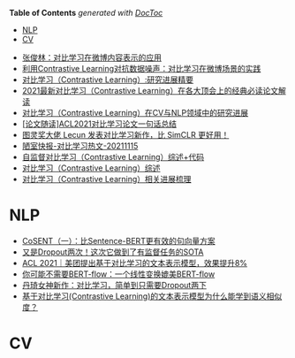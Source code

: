 <!-- START doctoc generated TOC please keep comment here to allow auto update -->
<!-- DON'T EDIT THIS SECTION, INSTEAD RE-RUN doctoc TO UPDATE -->
**Table of Contents**  *generated with [DocToc](https://github.com/thlorenz/doctoc)*

- [NLP](#nlp)
- [CV](#cv)

<!-- END doctoc generated TOC please keep comment here to allow auto update -->



- [张俊林：对比学习在微博内容表示的应用](https://mp.weixin.qq.com/s?__biz=MjM5MzY4NzE3MA==&mid=2247497128&idx=1&sn=0997501622c152c56fad9dd7f0add095&chksm=a691864591e60f53f594a4d39215e22a3f3adc5f9754b6dc985dd83567f595139e6eeb91c3fa&mpshare=1&scene=24&srcid=1022ReJs04EkY7dtCq20WcE6&sharer_sharetime=1634900024954&sharer_shareid=9d627645afe156ff11b0a8519d982bcd&exportkey=A%2F13kBqrU8qVfi4GsLfVA6k%3D&pass_ticket=SHGOUtseKTQDhBbQUkxPd534tLY%2B6lmiRxoDIEirNdgCF3uij%2FoHBbS1BpQARUsW&wx_header=0#rd)
- [利用Contrastive Learning对抗数据噪声：对比学习在微博场景的实践](https://zhuanlan.zhihu.com/p/370782081)
- [对比学习（Contrastive Learning）:研究进展精要](https://zhuanlan.zhihu.com/p/367290573)
- [2021最新对比学习（Contrastive Learning）在各大顶会上的经典必读论文解读](https://mp.weixin.qq.com/s/9iHZqWGjJLz7Sw7JSnpmWQ)
- [对比学习（Contrastive Learning）在CV与NLP领域中的研究进展](https://mp.weixin.qq.com/s/UlV-6wBZSGIH7y2uWaAAtQ)
- [[论文随读]ACL2021对比学习论文一句话总结](https://mp.weixin.qq.com/s?__biz=MzI4MDYzNzg4Mw==&mid=2247546768&idx=3&sn=2b901db23b200f3c1be1f92270ae157e&chksm=ebb70f44dcc086521b4acc4a8e34870083a849d3b256acf776fe26bf6db5ba78a7bb384b017b&mpshare=1&scene=24&srcid=1122ge21TiW4HuHCIsJ8BaQl&sharer_sharetime=1637544192248&sharer_shareid=9d627645afe156ff11b0a8519d982bcd&exportkey=A5%2F9Y%2FC0ksa2ffPCD0buO%2FM%3D&pass_ticket=FVXzVd6yWxG%2B0cVb1fBXuMn3sRqbaPHr1VXt2A%2BQ1R%2FpI%2Fpfv01eV0arVDwW0wda&wx_header=0#rd)
- [图灵奖大佬 Lecun 发表对比学习新作，比 SimCLR 更好用！](https://mp.weixin.qq.com/s?__biz=MjM5ODkzMzMwMQ==&mid=2650427247&idx=4&sn=afe5889660c7758358e25d2df78775d2&chksm=becdc93589ba40230568db838c315d86a4f9e0565199fcbb4add834770c779a924e7da42a2e3&mpshare=1&scene=24&srcid=11184RuiYMo0ZB4FFIflceCR&sharer_sharetime=1637165934870&sharer_shareid=9d627645afe156ff11b0a8519d982bcd&exportkey=AzuUGV7dgs2oDllVfn7%2BRoQ%3D&pass_ticket=3YSLQZ0%2BFGkSbSLIxeI5ld3daRcSE5x5m%2FqFag47PCWFTeogIXft8nu1uI5rJumG&wx_header=0#rd)
- [陋室快报-对比学习热文-20211115](https://mp.weixin.qq.com/s?__biz=MzIzMzYwNzY2NQ==&mid=2247487721&idx=1&sn=391155bf41b3169a9c949ed0424c6afc&chksm=e8824877dff5c161066ddbb9b96f60aebad0439b67c156889b7e16ee64621f55aa45d6003a60&mpshare=1&scene=24&srcid=11150N8snMWHjjthAnSYfkG3&sharer_sharetime=1636982174652&sharer_shareid=9d627645afe156ff11b0a8519d982bcd&exportkey=A3PkxpffV5pLL9MZQQzlXT4%3D&pass_ticket=3YSLQZ0%2BFGkSbSLIxeI5ld3daRcSE5x5m%2FqFag47PCWFTeogIXft8nu1uI5rJumG&wx_header=0#rd)
- [自监督对比学习（Contrastive Learning）综述+代码](https://zhuanlan.zhihu.com/p/334732028)
- [对比学习（Contrastive Learning）综述](https://zhuanlan.zhihu.com/p/346686467)
- [对比学习（Contrastive Learning）相关进展梳理](https://zhuanlan.zhihu.com/p/141141365)



# NLP
- [CoSENT（一）：比Sentence-BERT更有效的句向量方案](https://kexue.fm/archives/8847)
- [又是Dropout两次！这次它做到了有监督任务的SOTA](https://spaces.ac.cn/archives/8496)
- [ACL 2021｜美团提出基于对比学习的文本表示模型，效果提升8%](https://mp.weixin.qq.com/s/C4KaIXO9Lp8tlqhS3b0VCw)
- [你可能不需要BERT-flow：一个线性变换媲美BERT-flow](https://kexue.fm/archives/8069)
- [丹琦女神新作：对比学习，简单到只需要Dropout两下](https://mp.weixin.qq.com/s?__biz=MzI4MDYzNzg4Mw==&mid=2247533410&idx=4&sn=30b4ebac4e5a53f7d4ab26e2830d5ce9&chksm=ebb77bb6dcc0f2a0d557fe7515741912a8503b556835b37a5c6ea7ac5ad1da4fcc981c0ab5fc&mpshare=1&scene=1&srcid=04283B09OrgnfhsQpAHFDrNv&sharer_sharetime=1619603216960&sharer_shareid=9d627645afe156ff11b0a8519d982bcd&exportkey=A%2FhTSAed3D5EZ8yiQ3jReaE%3D&pass_ticket=ByIBSOIYAHACqz3WJN1dcPN%2B9hph%2BWklKYhLMYomHQ%2FGnhOMle2hsSltuKWZesaz&wx_header=0#rd)
- [基于对比学习(Contrastive Learning)的文本表示模型为什么能学到语义相似度？](https://mp.weixin.qq.com/s/mX12zl5KTmcZDHPlVl8NZg)



# CV